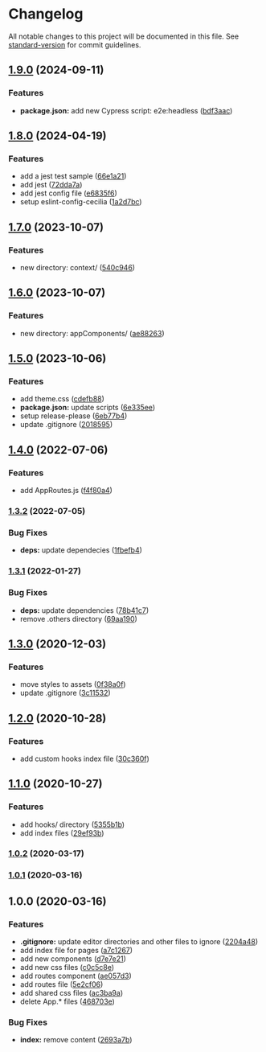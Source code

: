# Changelog

All notable changes to this project will be documented in this file. See [standard-version](https://github.com/conventional-changelog/standard-version) for commit guidelines.

## [1.9.0](https://github.com/SandroMiguel/react-sceleto/compare/v1.8.0...v1.9.0) (2024-09-11)


### Features

* **package.json:** add new Cypress script: e2e:headless ([bdf3aac](https://github.com/SandroMiguel/react-sceleto/commit/bdf3aac545ba70992f308632f750499d8efb721d))

## [1.8.0](https://github.com/SandroMiguel/react-sceleto/compare/v1.7.0...v1.8.0) (2024-04-19)


### Features

* add a jest test sample ([66e1a21](https://github.com/SandroMiguel/react-sceleto/commit/66e1a21d04a2363c4001ae158ef36badb337ac8a))
* add jest ([72dda7a](https://github.com/SandroMiguel/react-sceleto/commit/72dda7a2829fc0a65a6a8530f41fd057f55e5a18))
* add jest config file ([e6835f6](https://github.com/SandroMiguel/react-sceleto/commit/e6835f60c005fdb9086310222f462e8e1e031191))
* setup eslint-config-cecilia ([1a2d7bc](https://github.com/SandroMiguel/react-sceleto/commit/1a2d7bc317413b4f8a4fa9cf3f9ef073a16c7610))

## [1.7.0](https://github.com/SandroMiguel/react-sceleto/compare/v1.6.0...v1.7.0) (2023-10-07)


### Features

* new directory: context/ ([540c946](https://github.com/SandroMiguel/react-sceleto/commit/540c9464b1f0d82b151352a57a89c52afac8878d))

## [1.6.0](https://github.com/SandroMiguel/react-sceleto/compare/v1.5.0...v1.6.0) (2023-10-07)


### Features

* new directory: appComponents/ ([ae88263](https://github.com/SandroMiguel/react-sceleto/commit/ae88263e8f2cf7f69f9fbfbd56a079b828fe496d))

## [1.5.0](https://github.com/SandroMiguel/react-sceleto/compare/v1.4.0...v1.5.0) (2023-10-06)


### Features

* add theme.css ([cdefb88](https://github.com/SandroMiguel/react-sceleto/commit/cdefb889efb12a53085e437f10bb4d07005cf744))
* **package.json:** update scripts ([6e335ee](https://github.com/SandroMiguel/react-sceleto/commit/6e335ee954e4276bd3139b7fea111f42377cb396))
* setup release-please ([6eb77b4](https://github.com/SandroMiguel/react-sceleto/commit/6eb77b436c2b60538ee3388b10616fcf695a05a0))
* update .gitignore ([2018595](https://github.com/SandroMiguel/react-sceleto/commit/2018595a860bbc029b345044f41ba0714debddff))

## [1.4.0](https://github.com/SandroMiguel/react-sceleto/compare/v1.3.2...v1.4.0) (2022-07-06)


### Features

* add AppRoutes.js ([f4f80a4](https://github.com/SandroMiguel/react-sceleto/commit/f4f80a4aa51a5476115066a64d0f6d668a1a67dc))

### [1.3.2](https://github.com/SandroMiguel/react-sceleto/compare/v1.3.1...v1.3.2) (2022-07-05)


### Bug Fixes

* **deps:** update dependecies ([1fbefb4](https://github.com/SandroMiguel/react-sceleto/commit/1fbefb44bd2cbd47d1bad42b8a6ca2141f8cb0bd))

### [1.3.1](https://github.com/SandroMiguel/react-sceleto/compare/v1.3.0...v1.3.1) (2022-01-27)


### Bug Fixes

* **deps:** update dependencies ([78b41c7](https://github.com/SandroMiguel/react-sceleto/commit/78b41c7303b5950f72d2bba7448e375f718445dc))
* remove .others directory ([69aa190](https://github.com/SandroMiguel/react-sceleto/commit/69aa1905cbbe1833120315108370862e60896276))

## [1.3.0](https://github.com/SandroMiguel/react-sceleto/compare/v1.2.0...v1.3.0) (2020-12-03)


### Features

* move styles to assets ([0f38a0f](https://github.com/SandroMiguel/react-sceleto/commit/0f38a0fa11827e6d1c3f6abaac9d70b76e024fc1))
* update .gitignore ([3c11532](https://github.com/SandroMiguel/react-sceleto/commit/3c11532f6f2555190eb5f5813fa68aaea11d8328))

## [1.2.0](https://github.com/SandroMiguel/react-sceleto/compare/v1.1.0...v1.2.0) (2020-10-28)


### Features

* add custom hooks index file ([30c360f](https://github.com/SandroMiguel/react-sceleto/commit/30c360f3f428d0019d5eb7ccb90fb432419b6cc4))

## [1.1.0](https://github.com/SandroMiguel/react-sceleto/compare/v1.0.2...v1.1.0) (2020-10-27)


### Features

* add hooks/ directory ([5355b1b](https://github.com/SandroMiguel/react-sceleto/commit/5355b1b220770ed668739d077329501ccd66a562))
* add index files ([29ef93b](https://github.com/SandroMiguel/react-sceleto/commit/29ef93b7100ad453f7339f2a9a5c5b2f2d3c88f2))

### [1.0.2](https://github.com/SandroMiguel/react-sceleto/compare/v1.0.1...v1.0.2) (2020-03-17)

### [1.0.1](https://github.com/SandroMiguel/react-sceleto/compare/v1.0.0...v1.0.1) (2020-03-16)

## 1.0.0 (2020-03-16)


### Features

* **.gitignore:** update editor directories and other files to ignore ([2204a48](https://github.com/SandroMiguel/react-sceleto/commit/2204a4823d70f923b6534c39da5c666592e8cb54))
* add index file for pages ([a7c1267](https://github.com/SandroMiguel/react-sceleto/commit/a7c12671a5357847b8c2b3223563fda6e349ae76))
* add new components ([d7e7e21](https://github.com/SandroMiguel/react-sceleto/commit/d7e7e21e7e0bd767976325dc2a4d07e8b8e07767))
* add new css files ([c0c5c8e](https://github.com/SandroMiguel/react-sceleto/commit/c0c5c8ede02083c8f826a77505794848eeba813b))
* add routes component ([ae057d3](https://github.com/SandroMiguel/react-sceleto/commit/ae057d3bdd9a723585b362172dd74871d9268753))
* add routes file ([5e2cf06](https://github.com/SandroMiguel/react-sceleto/commit/5e2cf067e0c81d0213770b5965b3ef952916ecdd))
* add shared css files ([ac3ba9a](https://github.com/SandroMiguel/react-sceleto/commit/ac3ba9a45c0ff91f0fdfd06fca32eb0e2080ce94))
* delete App.* files ([468703e](https://github.com/SandroMiguel/react-sceleto/commit/468703ed1d76001e9194dc7daed53883780080d0))


### Bug Fixes

* **index:** remove content ([2693a7b](https://github.com/SandroMiguel/react-sceleto/commit/2693a7bb007c6d67886c1728e11f1b84c4bca169))
